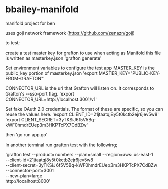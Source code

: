 # bbailey-manifold
manifold project for ben

uses goji network framework (https://github.com/zenazn/goji)

to test;

create a test master key for grafton to use when acting as Manifold
this file is written as masterkey.json
'grafton generate'

Set environment variables to configure the test app
MASTER_KEY is the public_key portion of masterkey.json
'export MASTER_KEY="PUBLIC-KEY-FROM-GRAFTON"'

CONNECTOR_URL is the url that Grafton will listen on. It corresponds to
Grafton's --sso-port flag.
'export CONNECTOR_URL=http://localhost:3001/v1'

Set fake OAuth 2.0 credentials. The format of these are specific, so you can
reuse the values here.
'export CLIENT_ID=21jtaatqj8y5t0kctb2ejr6jev5w8'
'export CLIENT_SECRET=3yTKSiJ6f5V5Bq-kWF0hmdrEUep3m3HKPTcPX7CdBZw'

then 'go run app.go'

In another terminal run grafton test with the following;

'grafton test --product=numbers --plan=small --region=aws::us-east-1 \
    --client-id=21jtaatqj8y5t0kctb2ejr6jev5w8 \
    --client-secret=3yTKSiJ6f5V5Bq-kWF0hmdrEUep3m3HKPTcPX7CdBZw \
    --connector-port=3001 \
    --new-plan=large \
    http://localhost:8000'
